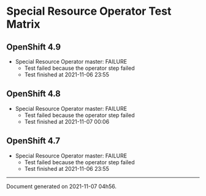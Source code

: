 
Special Resource Operator Test Matrix
=====================================

OpenShift 4.9
-------------


* Special Resource Operator master: FAILURE
  - Test failed because the operator step failed
  - Test finished at 2021-11-06 23:55

OpenShift 4.8
-------------


* Special Resource Operator master: FAILURE
  - Test failed because the operator step failed
  - Test finished at 2021-11-07 00:06

OpenShift 4.7
-------------


* Special Resource Operator master: FAILURE
  - Test failed because the operator step failed
  - Test finished at 2021-11-06 23:55


---
Document generated on 2021-11-07 04h56.
